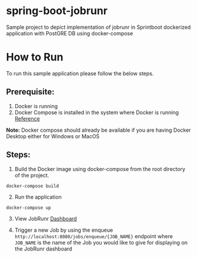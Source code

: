 # spring-boot-jobrunr
Sample project to depict implementation of jobrunr in Sprintboot dockerized application with PostGRE DB using docker-compose

# How to Run
To run this sample application please follow the below steps.

## Prerequisite:
1. Docker is running
2. Docker Compose is installed in the system where Docker is running [Reference](https://docs.docker.com/compose/install/)

**Note:** Docker compose should already be available if you are having Docker Desktop either for Windows or MacOS

## Steps:
1. Build the Docker image using docker-compose from the root directory of the project.

`docker-compose build`

2. Run the application

`docker-compose up`

3. View JobRunr [Dashboard](http://localhost:8000/dashboard/overview)

4. Trigger a new Job by using the enqueue `http://localhost:8080/jobs/enqueue/{JOB_NAME}` endpoint where `JOB_NAME` is the name of the Job you would like to give for displaying on the JobRunr dashboard
